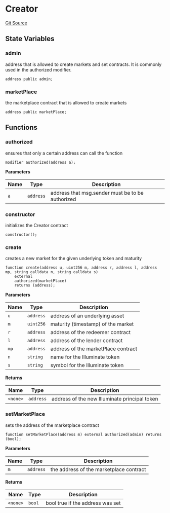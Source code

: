 # Creator
[Git Source](https://github.com/Swivel-Finance/illuminate/blob/76b26ef748dc63cf89e3fa660df1bda262dcef15/src/Creator.sol)


## State Variables
### admin
address that is allowed to create markets and set contracts. It is commonly used in the authorized modifier.


```solidity
address public admin;
```


### marketPlace
the marketplace contract that is allowed to create markets


```solidity
address public marketPlace;
```


## Functions
### authorized

ensures that only a certain address can call the function


```solidity
modifier authorized(address a);
```
**Parameters**

|Name|Type|Description|
|----|----|-----------|
|`a`|`address`|address that msg.sender must be to be authorized|


### constructor

initializes the Creator contract


```solidity
constructor();
```

### create

creates a new market for the given underlying token and maturity


```solidity
function create(address u, uint256 m, address r, address l, address mp, string calldata n, string calldata s)
    external
    authorized(marketPlace)
    returns (address);
```
**Parameters**

|Name|Type|Description|
|----|----|-----------|
|`u`|`address`|address of an underlying asset|
|`m`|`uint256`|maturity (timestamp) of the market|
|`r`|`address`|address of the redeemer contract|
|`l`|`address`|address of the lender contract|
|`mp`|`address`|address of the marketPlace contract|
|`n`|`string`|name for the Illuminate token|
|`s`|`string`|symbol for the Illuminate token|

**Returns**

|Name|Type|Description|
|----|----|-----------|
|`<none>`|`address`|address of the new Illuminate principal token|


### setMarketPlace

sets the address of the marketplace contract


```solidity
function setMarketPlace(address m) external authorized(admin) returns (bool);
```
**Parameters**

|Name|Type|Description|
|----|----|-----------|
|`m`|`address`|the address of the marketplace contract|

**Returns**

|Name|Type|Description|
|----|----|-----------|
|`<none>`|`bool`|bool true if the address was set|


